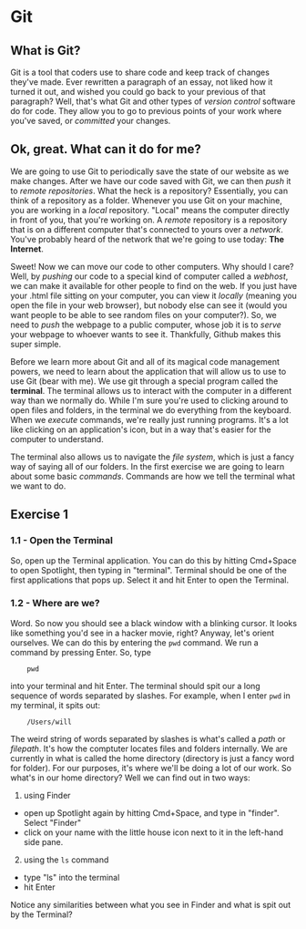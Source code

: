 Git
===

What is Git?
---

Git is a tool that coders use to share code and keep track of changes they've made. Ever rewritten a paragraph of an essay, not liked how it turned it out, and wished you could go back to your previous of that paragraph? Well, that's what Git and other types of _version control_ software do for code. They allow you to go to previous points of your work where you've saved, or _committed_ your changes.


Ok, great. What can it do for me?
---

We are going to use Git to periodically save the state of our website as we make changes. After we have our code saved with Git, we can then _push_ it to _remote repositories_. What the heck is a repository? Essentially, you can think of a repository as a folder. Whenever you use Git on your machine, you are working in a _local_ repository. "Local" means the computer directly in front of you, that you're working on. A _remote_ repository is a repository that is on a different computer that's connected to yours over a _network_. You've probably heard of the network that we're going to use today: **The Internet**.

Sweet! Now we can move our code to other computers. Why should I care? Well, by _pushing_ our code to a special kind of computer called a _webhost_, we can make it available for other people to find on the web. If you just have your .html file sitting on your computer, you can view it _locally_ (meaning you open the file in your web browser), but nobody else can see it (would you want people to be able to see random files on your computer?). So, we need to _push_ the webpage to a public computer, whose job it is to _serve_ your webpage to whoever wants to see it. Thankfully, Github makes this super simple.

Before we learn more about Git and all of its magical code management powers, we need to learn about the application that will allow us to use to use Git (bear with me). We use git through a special program called the **terminal**. The terminal allows us to interact with the computer in a different way than we normally do. While I'm sure you're used to clicking around to open files and folders, in the terminal we do everything from the keyboard. When we _execute_ commands, we're really just running programs. It's a lot like clicking on an application's icon, but in a way that's easier for the computer to understand.

The terminal also allows us to navigate the _file system_, which is just a fancy way of saying all of our folders. In the first exercise we are going to learn about some basic _commands_. Commands are how we tell the terminal what we want to do.


Exercise 1
---
### 1.1 - Open the Terminal
 So, open up the Terminal application. You can do this by hitting Cmd+Space to open Spotlight, then typing in "terminal". Terminal should be one of the first applications that pops up. Select it and hit Enter to open the Terminal. 

### 1.2 - Where are we?
Word. So now you should see a black window with a blinking cursor. It looks like something you'd see in a hacker movie, right? Anyway, let's orient ourselves. We can do this by entering the `pwd` command. We run a command by pressing Enter. So, type

        pwd

into your terminal and hit Enter. The terminal should spit  our a long sequence of words separated by slashes. For example, when I enter `pwd` in my terminal, it spits out:

        /Users/will

The weird string of words separated by slashes is what's called a _path_ or _filepath_. It's how the comptuter locates files and folders internally. We are currently in what is called the home directory (directory is just a fancy word for folder). For our purposes, it's where we'll be doing a lot of our work. So what's in our home directory? Well we can find out in two ways:
        
1. using Finder
 - open up Spotlight again by hitting Cmd+Space, and type in "finder". Select "Finder" 
 - click on your name with the little house icon next to it in the left-hand side pane. 
2. using the `ls` command
 - type "ls" into the terminal
 - hit Enter

 Notice any similarities between what you see in Finder and what is spit out by the Terminal?




